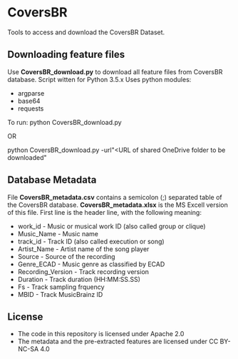 # CoversBR
Tools to access and download the CoversBR Dataset.

## Downloading feature files
Use **CoversBR_download.py** to download all feature files from CoversBR database.
Script witten for Python 3.5.x
Uses python modules:
- argparse
- base64
- requests

To run:
python CoversBR_download.py

OR

python CoversBR_download.py -url"<URL of shared OneDrive folder to be downloaded"

## Database Metadata
File **CoversBR_metadata.csv** contains a semicolon (;) separated table of the CoversBR database. **CoversBR_metadata.xlsx** is the MS Excell version of this file.
First line is the header line, with the following meaning:
* work_id           - Music or musical work ID (also called group or clique)
* Music_Name        - Music name
* track_id          - Track ID (also called execution or song)
* Artist_Name       - Artist name of the song player 
* Source            - Source of the recording 
* Genre_ECAD        - Music genre as classified by ECAD
* Recording_Version - Track recording version
* Duration          - Track duration (HH:MM:SS.SS)
* Fs                - Track sampling frquency
* MBID              - Track MusicBrainz ID

## License
* The code in this repository is licensed under Apache 2.0
* The metadata and the pre-extracted features are licensed under CC BY-NC-SA 4.0

